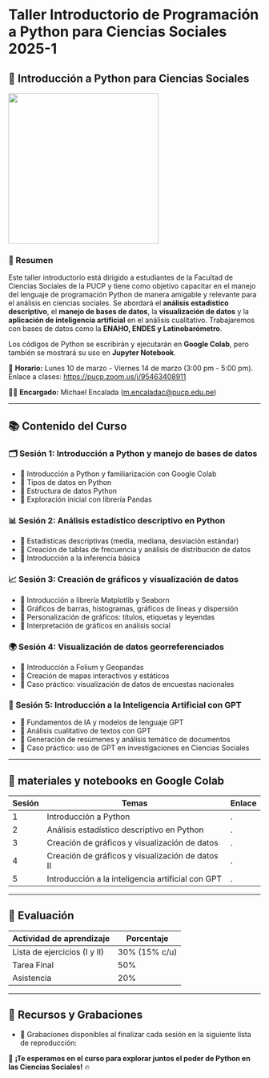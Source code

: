# Taller Introductorio de Programación a Python para Ciencias Sociales 2025-1

## 🐍 Introducción a Python para Ciencias Sociales

<img src="https://github.com/user-attachments/assets/6a7ecae2-2104-45d7-a582-4e86b56a479e" width="300">

### 📝 Resumen
Este taller introductorio está dirigido a estudiantes de la Facultad de Ciencias Sociales de la PUCP y tiene como objetivo capacitar en el manejo del lenguaje de programación Python de manera amigable y relevante para el análisis en ciencias sociales. Se abordará el **análisis estadístico descriptivo**, el **manejo de bases de datos**, la **visualización de datos** y la **aplicación de inteligencia artificial** en el análisis cualitativo. Trabajaremos con bases de datos como la **ENAHO, ENDES y Latinobarómetro**.

Los códigos de Python se escribirán y ejecutarán en **Google Colab**, pero también se mostrará su uso en **Jupyter Notebook**.

📅 **Horario:** Lunes 10 de marzo - Viernes 14 de marzo (3:00 pm - 5:00 pm). Enlace a clases: https://pucp.zoom.us/j/95463408911

👨‍🏫 **Encargado:** Michael Encalada ([m.encaladac@pucp.edu.pe](mailto:m.encaladac@pucp.edu.pe))

---

## 📚 Contenido del Curso

### 🗂 Sesión 1: Introducción a Python y manejo de bases de datos
- 📌 Introducción a Python y familiarización con Google Colab
- 📌 Tipos de datos en Python
- 📌 Estructura de datos Python
- 📌 Exploración inicial con librería Pandas

### 📊 Sesión 2: Análisis estadístico descriptivo en Python
- 📌 Estadísticas descriptivas (media, mediana, desviación estándar)
- 📌 Creación de tablas de frecuencia y análisis de distribución de datos
- 📌 Introducción a la inferencia básica

### 📈 Sesión 3: Creación de gráficos y visualización de datos
- 📌 Introducción a librería Matplotlib y Seaborn
- 📌 Gráficos de barras, histogramas, gráficos de líneas y dispersión
- 📌 Personalización de gráficos: títulos, etiquetas y leyendas
- 📌 Interpretación de gráficos en análisis social

### 🌍 Sesión 4: Visualización de datos georreferenciados
- 📌 Introducción a Folium y Geopandas
- 📌 Creación de mapas interactivos y estáticos
- 📌 Caso práctico: visualización de datos de encuestas nacionales

### 🤖 Sesión 5: Introducción a la Inteligencia Artificial con GPT
- 📌 Fundamentos de IA y modelos de lenguaje GPT
- 📌 Análisis cualitativo de textos con GPT
- 📌 Generación de resúmenes y análisis temático de documentos
- 📌 Caso práctico: uso de GPT en investigaciones en Ciencias Sociales

---


## 📅 materiales y notebooks en Google Colab

| Sesión  |Temas                                              | Enlace |
|---------|---------------------------------------------------|--------------------------|
| 1       |  Introducción a Python | .|
| 2       | Análisis estadístico descriptivo en Python        | . |
| 3       | Creación de gráficos y visualización de datos | . |
| 4       |Creación de gráficos y visualización de datos II | . |
| 5       | Introducción a la inteligencia artificial con GPT | . |

---

## 📝 Evaluación

| Actividad de aprendizaje | Porcentaje |
|--------------------------|------------|
| Lista de ejercicios (I y II) | 30% (15% c/u) |
| Tarea Final              | 50%       |
| Asistencia              | 20%       |

---

## 🎥 Recursos y Grabaciones
- 📌 Grabaciones disponibles al finalizar cada sesión en la siguiente lista de reproducción: 

🚀 **¡Te esperamos en el curso para explorar juntos el poder de Python en las Ciencias Sociales!** 🔥


